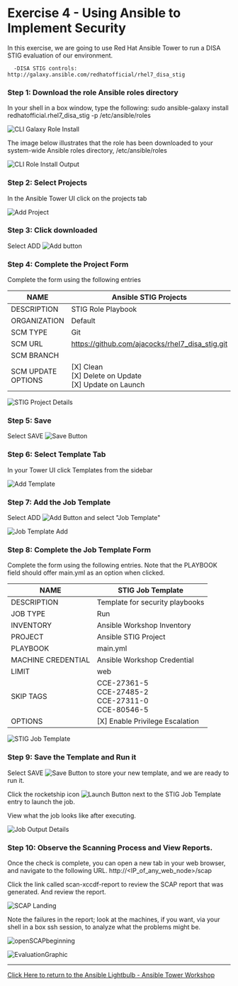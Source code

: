 # **Exercise 4 - Using Ansible to Implement Security**

In this exercise, we are going to use Red Hat Ansible Tower to run a DISA STIG evaluation of our environment.

      -DISA STIG controls: http://galaxy.ansible.com/redhatofficial/rhel7_disa_stig

### **Step 1: Download the role Ansible roles directory**

In your shell in a box window, type the following:
sudo ansible-galaxy install redhatofficial.rhel7_disa_stig -p /etc/ansible/roles

![CLI Galaxy Role Install](installgalaxyrole.png)

The image below illustrates that the role has been downloaded to your system-wide Ansible roles directory, /etc/ansible/roles

![CLI Role Install Output](Installoutput.png)


### **Step 2: Select Projects**

In the Ansible Tower UI click on the projects tab

![Add Project](proj_sidebar.png)


### **Step 3: Click downloaded**

Select ADD ![Add button](at_add.png)

### **Step 4: Complete the Project Form**

Complete the form using the following entries

NAME | Ansible STIG Projects
-----|----------------------
DESCRIPTION | STIG Role Playbook
ORGANIZATION | Default
SCM TYPE | Git
SCM URL | https://github.com/ajacocks/rhel7_disa_stig.git
SCM BRANCH |
SCM UPDATE OPTIONS | [X] Clean <br /> [X] Delete on Update <br /> [X] Update on Launch



![STIG Project Details](ProjectDetail.png)

### **Step 5: Save**

Select SAVE ![Save Button](at_save.png)

### **Step 6: Select Template Tab**

In your Tower UI click Templates from the sidebar

![Add Template](temp_sidebar.png)

### **Step 7: Add the Job Template**

Select ADD ![Add Button](at_add.png) and select "Job Template"

![Job Template Add](JobTemplateAdd.png)


### **Step 8: Complete the Job Template Form**

Complete the form using the following entries. Note that the PLAYBOOK field should offer main.yml as an option when clicked.

NAME | STIG Job Template
-----|------------------
DESCRIPTION | Template for security playbooks
JOB TYPE | Run
INVENTORY | Ansible Workshop Inventory
PROJECT | Ansible STIG Project
PLAYBOOK | main.yml
MACHINE CREDENTIAL | Ansible Workshop Credential
LIMIT | web
SKIP TAGS | CCE-27361-5 <br /> CCE-27485-2 <br /> CCE-27311-0 <br /> CCE-80546-5
OPTIONS | [X] Enable Privilege Escalation

![STIG Job Template](JobTemplate.png)

### **Step 9: Save the Template and Run it**

Select SAVE ![Save Button](at_save.png) to store your new template, and we are ready to run it.

Click the rocketship icon ![Launch Button](RocketshipIcon.png) next to the STIG Job Template entry to launch the job.

View what the job looks like after executing.

![Job Output Details](FinishedJob.png)

### **Step 10: Observe the Scanning Process and View Reports.**

Once the check is complete, you can open a new tab in your web browser, and navigate to the following URL. http://<IP_of_any_web_node>/scap

Click the link called scan-xccdf-report to review the SCAP report that was generated. And review the report.

![SCAP Landing](SCAPLanding.png)

Note the failures in the report; look at the machines, if you want, via your shell in a box ssh session, to analyze what the problems might be.

![openSCAPbeginning](openSCAPbeginning.png)

![EvaluationGraphic](EvaluationGraphic.png)

---

[Click Here to return to the Ansible Lightbulb - Ansible Tower Workshop](../README.md)
